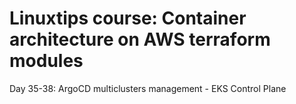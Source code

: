 # Linuxtips course: Container architecture on AWS terraform modules

Day 35-38: ArgoCD multiclusters management - EKS Control Plane
